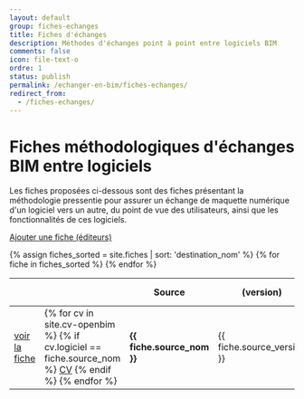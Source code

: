 ```yaml
---
layout: default
group: fiches-echanges
title: Fiches d'échanges
description: Méthodes d'échanges point à point entre logiciels BIM
comments: false
icon: file-text-o
ordre: 1
status: publish
permalink: /echanger-en-bim/fiches-echanges/
redirect_from:
  - /fiches-echanges/
---
```


# Fiches méthodologiques d'échanges BIM entre logiciels

Les fiches proposées ci-dessous sont des fiches présentant la méthodologie pressentie pour assurer un échange de maquette numérique d'un logiciel vers un autre, du point de vue des utilisateurs, ainsi que les fonctionnalités de ces logiciels. 

<div class="row">
  <div class="col-12">
    <p class="text-right"><a class="btn btn-sm btn-secondary" href="/echanger-en-bim/fiches-echanges/nouvelle/" role="button"><i class="fa fa-plus" aria-hidden="true"></i> Ajouter une fiche (éditeurs)</a></p>
  </div>
</div>

<div class="row">
  <div class="col-12">
    <table id="tablefilter" class="table table-responsive-lg">
      <thead class="thead-light">
        <tr>
          <th></th>
          <th></th>
          <th>Source</th>
          <th>(version)</th>
          <th></th>
          <th></th>
          <th>Destination</th>
          <th>(version)</th>
          <th>Usage-Métier</th>
          <th>Mise à jour</th>
        </tr>
      </thead>
      <tbody>
        {% assign fiches_sorted = site.fiches | sort: 'destination_nom' %}
        {% for fiche in fiches_sorted %}
          <tr>
            <td><a class="btn btn-primary btn-sm" href="{{ fiche.url }}" role="button"><i class="fa fa-file-text-o" aria-hidden="true"></i> voir la fiche</a></td>              
            <td>
              {% for cv in site.cv-openbim %}
                {% if cv.logiciel == fiche.source_nom %}
                  <a href="{{ cv.url }}" class="badge badge-secondary">CV</a>
                {% endif %}
              {% endfor %}
            </td>
            <td><strong>{{ fiche.source_nom }}</strong></td>
            <td>{{ fiche.source_version }}</td>
            <td><i class="fa fa-arrow-right" aria-hidden="true"></i></td>
            <td>
              {% for cv in site.cv-openbim %}
                {% if cv.logiciel == fiche.destination_nom %}
                  <a href="{{ cv.url }}" class="badge badge-secondary">CV</a>
                {% endif %}
              {% endfor %}
            </td>
            <td><strong>{{ fiche.destination_nom }}</strong></td>
            <td>{{ fiche.destination_version }}</td>
            <td>{{ fiche.usage_metier }}</td>
            <td><i class="fa fa-clock-o" aria-hidden="true"></i> {{ fiche.maj }}</td>
          </tr>
        {% endfor %}
      </tbody>
    </table>
  </div>
</div>  

